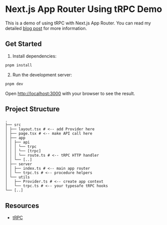 # Next.js App Router Using tRPC Demo
This is a demo of using tRPC with Next.js App Router. You can read my detailed [blog post](https://wilchow.com/blog/get-end-to-end-typesafety-with-trpc-and-nextjs-app-router) for more information.

## Get Started
1. Install dependencies:
```bash
pnpm install
```

2. Run the development server:

```bash
pnpm dev
```

Open [http://localhost:3000](http://localhost:3000) with your browser to see the result.

## Project Structure
```
.
├── src
│ ├── layout.tsx # <-- add Provider here
│ ├── page.tsx # <-- make API call here
│ ├── app
│ │ ├── api
│ │ │ └── trpc
│ │ │ └── [trpc]
│ │ │ └── route.ts # <-- tRPC HTTP handler
│ │ └── [..]
│ ├── server
│ │ ├── index.ts # <-- main app router
│ │ └── trpc.ts # <-- procedure helpers
│ └── utils
│   ├── Provider.ts # <-- create app context
│   └── trpc.ts # <-- your typesafe tRPC hooks
└── [..]
```

## Resources
- [tRPC](https://trpc.io/)
